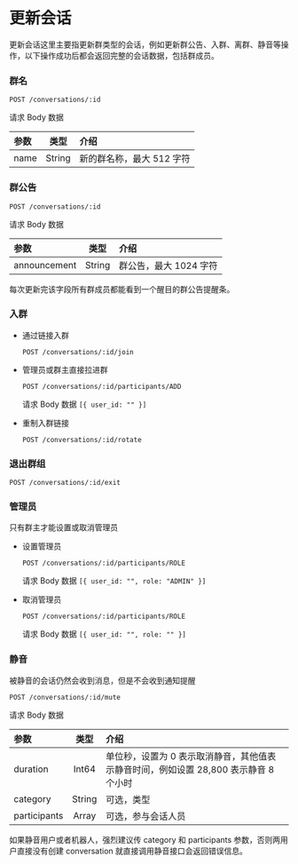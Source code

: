 # 更新会话

更新会话这里主要指更新群类型的会话，例如更新群公告、入群、离群、静音等操作，以下操作成功后都会返回完整的会话数据，包括群成员。

### 群名
`POST /conversations/:id`

请求 Body 数据

| 参数 | 类型 | 介绍 |
| :----- | :----: | :---- |
| name | String | 新的群名称，最大 512 字符 |

### 群公告
`POST /conversations/:id`

请求 Body 数据

| 参数 | 类型 | 介绍 |
| :----- | :----: | :---- |
| announcement | String | 群公告，最大 1024 字符 |

每次更新完该字段所有群成员都能看到一个醒目的群公告提醒条。

### 入群

- 通过链接入群

  `POST /conversations/:id/join`

- 管理员或群主直接拉进群

  `POST /conversations/:id/participants/ADD`

  请求 Body 数据 `[{ user_id: "" }]`

- 重制入群链接

  `POST /conversations/:id/rotate`

### 退出群组

  `POST /conversations/:id/exit`

### 管理员
只有群主才能设置或取消管理员
- 设置管理员

  `POST /conversations/:id/participants/ROLE`

  请求 Body 数据 `[{ user_id: "", role: "ADMIN" }]`

- 取消管理员

  `POST /conversations/:id/participants/ROLE`

  请求 Body 数据 `[{ user_id: "", role: "" }]`  

### 静音
被静音的会话仍然会收到消息，但是不会收到通知提醒

`POST /conversations/:id/mute`

请求 Body 数据

| 参数 | 类型 | 介绍 |
| :----- | :----: | :---- |
| duration | Int64 | 单位秒，设置为 0 表示取消静音，其他值表示静音时间，例如设置 28,800 表示静音 8 个小时  |
| category | String | 可选，类型 |
| participants | Array | 可选，参与会话人员 |

如果静音用户或者机器人，强烈建议传 category 和 participants 参数，否则两用户直接没有创建 conversation 就直接调用静音接口会返回错误信息。
